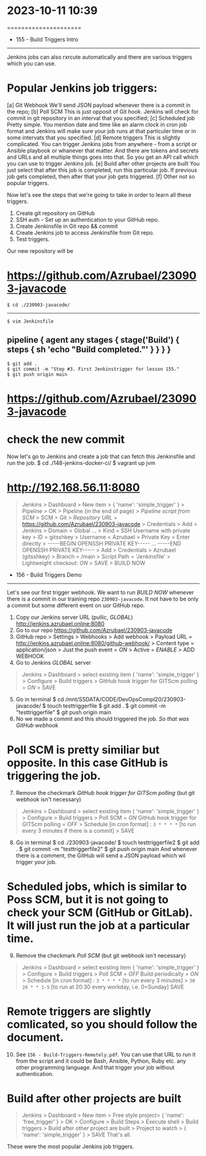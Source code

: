 # 2023-10-11    10:39
=====================


* 155 - Build Triggers Intro
----------------------------
Jenkins jobs can  also rxrcute automatically and there are various triggers which you can use.
# Popular Jenkins job triggers:
[a] Git Webhook
    We'll send JSON payload whenever there is a commit in the repo;
[b] Poll SCM
    This is just opposit of Git hook. Jenkins will check for commit in git repository in an interval that you specified;
[c] Scheduled job
    Pretty simple. You mention date and time like an alarm clock in cron job format and Jenkins will make sure your job runs at that particuler time or in some intervats that you specified.
[d] Remote triggers
    This is slightly complicated. You can trigger Jenkins jobs from anywhere - from a script or Ansible playbook or whanever that matter. And there are tokens and secrets and URLs and all multiple things goes into that. So you get an API call which you can use to trigger Jenkins job.
[e] Build after other projects are built
    You just select that after this job is completed, run this particular job.
    If previous job gets completed, then after that your job gets triggered.
[f] Other not so popular triggers.

Now let's see the steps that we're going to take in order to learn all these triggers.
1. Create git repository on GitHub
2. SSH auth - Set up an authentication to your GitHub repo.
3. Create Jenkinsfile in Git repo && commit
4. Create Jenkins job to access Jenkinsfile from Git repo.
5. Test triggers.

Our new repository will be
# https://github.com/Azrubael/230903-javacode

    $ cd ./230903-javacode/
-------
    $ vim Jenkinsfile
pipeline {
    agent any
    stages {
        stage('Build') {
            steps {
                sh 'echo "Build completed."'
            }
        }
    }
}
-------

    $ git add .
    $ git commit -m "Step #3. First Jenkinstrigger for lesson 155."
    $ git push origin main
# https://github.com/Azrubael/230903-javacode
# check the new commit
Now let's go to Jenkins and create a job that can fetch this Jenkinsfile and run the job.
    $ cd ./148-jenkins-docker-ci/
    $ vagrant up jvm
# http://192.168.56.11:8080

> Jenkins > Dashboard > New item > { 'name': 'simple_trigger' } >
    Pipeline > OK > Pipeline (in the end of page) >
    *Pipeline script from SCM* > SCM = Git >
    *Repository URL* = https://github.com/Azrubael/230903-javacode >
    Credentials > Add > Jenkins > Domain = Global ... >
    Kind = SSH Username with private key > ID = gitsshkey >
    Username = Azrubael > Private Key = Enter directly >
            -----BEGIN OPENSSH PRIVATE KEY-----
            ...
            -----END OPENSSH PRIVATE KEY-----
    > Add > Credentials > Azrubael (gitsshkey) > Branch = /main >
    Script Path = 'Jenkinsfile' > Lightweight checkout: *ON* >
    SAVE > BUILD NOW



* 156 - Build Triggers Demo
---------------------------
Let's see our first trigger webhook. We want to run *BUILD NOW* whenever there is a commit in our training repo `230903-javacode`.
It not have to be only a commit but some different event on uor GitHub repo.

1. Copy our Jenkins server URL (pullic, *GLOBAL*)
    http://jenkins.azrubael.online:8080
2. Go to our repo
    https://github.com/Azrubael/230903-javacode
3. GitHub repo > Settings > Webhooks > Add webhook > 
    Payload URL = http://jenkins.azrubael.online:8080/github-webhook/ >
    Content type = application/json >
    Just the push event = *ON* > Active = *ENABLE* >
    ADD WEBHOOK
4. Go to Jenkins *GLOBAL* server
> Jenkins > Dashboard > select existing item { 'name': 'simple_trigger' } >
    Configure > Build triggers >
    GitHub hook trigger for GITScm polling = *ON* > SAVE
5. Go in terminal
    $ cd /mnt/SSDATA/CODE/DevOpsCompl20/230903-javacode/
    $ touch testtriggerfile
    $ git add .
    $ git commit -m "testtriggerfile"
    $ git push origin main
6. No we made a commit and this should triggered the job.
    *So that was GitHub webhook* 


# Poll SCM is pretty similiar but opposite. In this case GitHub is triggering the job.

7. Remove the checkmark *GitHub hook trigger for GITScm polling*
   (but git webhook isn't necessary)
> Jenkins > Dashboard > select existing item { 'name': 'simple_trigger' } >
    Configure > Build triggers > Poll SCM = *ON*
    GitHub hook trigger for GITScm polling = *OFF* >
    Schedule [in cron format] :
    `3 * * * *` [to run every 3 minutes if there is a commit] >
     SAVE
8. Go in terminal
    $ cd ./230903-javacode/
    $ touch testtriggerfile2
    $ git add .
    $ git commit -m "testtriggerfile2"
    $ git push origin main
And whenever there is a comment, the GitHub will send a JSON payload which wil trigger your job.


# Scheduled jobs, which is similar to Poss SCM, but it is not going to check your SCM (GitHub or GitLab). It will just run the job at a particular time.

9. Remove the checkmark *Poll SCM*
   (but git webhook isn't necessary)
> Jenkins > Dashboard > select existing item { 'name': 'simple_trigger' } >
    Configure > Build triggers > Poll SCM = *OFF*
    Build periodically = *ON* > 
        Schedule [in cron format] :
    `3 * * * *` [to run every 3 minutes] >
    `30 20 * * 1-5` [to run at 20:30 every workday, i.e. 0=Sunday]
    SAVE


# Remote triggers are slightly comlicated, so you should follow the document.

10. See `156 - Build-Triggers-Remotely.pdf`.
    You can use that URL to run it from the script and it could be Bash, Ansible, Python, Ruby etc. any other programming language. And that trigger your job without authentication.
    
    
# Build after other projects are built
> Jenkins > Dashboard > New item > Free style project>
    { 'name': 'free_trigger' } > OK > Configure >
    Build Steps > Execute shell > Build triggers >
    Build after other project are built > Project to watch >
    { 'name': 'simple_trigger' } > SAVE
That's all.

These were the most popular Jenkins job triggers.